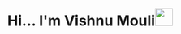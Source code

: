 
<h1 align="center"><b>Hi... I'm Vishnu Mouli</b><img src="https://media.giphy.com/media/hvRJCLFzcasrR4ia7z/giphy.gif" width="35"></h1>


